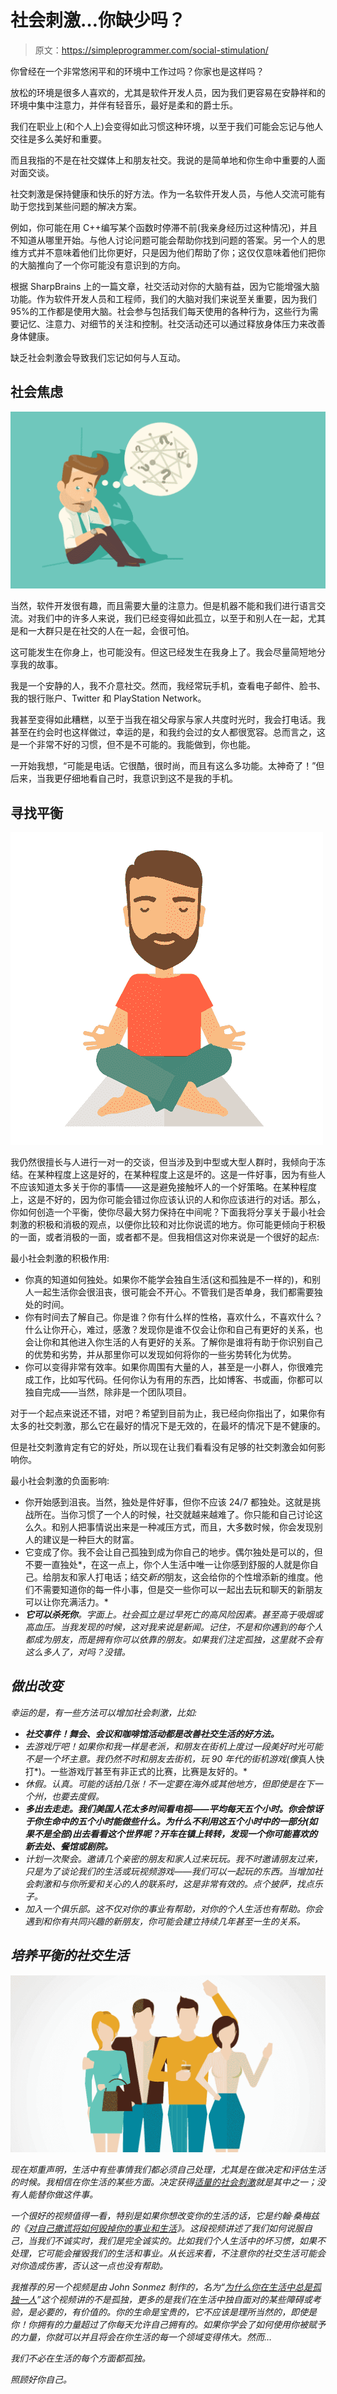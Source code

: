 # 社会刺激…你缺少吗？

> 原文：<https://simpleprogrammer.com/social-stimulation/>

你曾经在一个非常悠闲平和的环境中工作过吗？你家也是这样吗？

放松的环境是很多人喜欢的，尤其是软件开发人员，因为我们更容易在安静祥和的环境中集中注意力，并伴有轻音乐，最好是柔和的爵士乐。

我们在职业上(和个人上)会变得如此习惯这种环境，以至于我们可能会忘记与他人交往是多么美好和重要。

而且我指的不是在社交媒体上和朋友社交。我说的是简单地和你生命中重要的人面对面交谈。

社交刺激是保持健康和快乐的好方法。作为一名软件开发人员，与他人交流可能有助于您找到某些问题的解决方案。

例如，你可能在用 C++编写某个函数时停滞不前(我亲身经历过这种情况)，并且不知道从哪里开始。与他人讨论问题可能会帮助你找到问题的答案。另一个人的思维方式并不意味着他们比你更好，只是因为他们帮助了你；这仅仅意味着他们把你的大脑推向了一个你可能没有意识到的方向。

根据 SharpBrains 上的一篇文章，社交活动对你的大脑有益，因为它能增强大脑功能。作为软件开发人员和工程师，我们的大脑对我们来说至关重要，因为我们 95%的工作都是使用大脑。社会参与包括我们每天使用的各种行为，这些行为需要记忆、注意力、对细节的关注和控制。社交活动还可以通过释放身体压力来改善身体健康。

缺乏社会刺激会导致我们忘记如何与人互动。

## 社会焦虑

![](img/135958fcc57935470832a6ac1228447a.png)

当然，软件开发很有趣，而且需要大量的注意力。但是机器不能和我们进行语言交流。对我们中的许多人来说，我们已经变得如此孤立，以至于和别人在一起，尤其是和一大群只是在社交的人在一起，会很可怕。

这可能发生在你身上，也可能没有。但这已经发生在我身上了。我会尽量简短地分享我的故事。

我是一个安静的人，我不介意社交。然而，我经常玩手机，查看电子邮件、脸书、我的银行账户、Twitter 和 PlayStation Network。

我甚至变得如此糟糕，以至于当我在祖父母家与家人共度时光时，我会打电话。我甚至在约会时也这样做过，幸运的是，和我约会过的女人都很宽容。总而言之，这是一个非常不好的习惯，但不是不可能的。我能做到，你也能。

一开始我想，“可能是电话。它很酷，很时尚，而且有这么多功能。太神奇了！”但后来，当我更仔细地看自己时，我意识到这不是我的手机。

## 寻找平衡

![](img/09e2db3cd4ae1f3c0327388449f3a516.png)

我仍然很擅长与人进行一对一的交谈，但当涉及到中型或大型人群时，我倾向于冻结。在某种程度上这是好的，在某种程度上这是坏的。这是一件好事，因为有些人不应该知道太多关于你的事情——这是避免接触坏人的一个好策略。在某种程度上，这是不好的，因为你可能会错过你应该认识的人和你应该进行的对话。那么，你如何创造一个平衡，使你尽最大努力保持在中间呢？下面我将分享关于最小社会刺激的积极和消极的观点，以便你比较和对比你说谎的地方。你可能更倾向于积极的一面，或者消极的一面，或者都不是。但我相信这对你来说是一个很好的起点:

最小社会刺激的积极作用:

*   你真的知道如何独处。如果你不能学会独自生活(这和孤独是不一样的)，和别人一起生活你会很沮丧，很可能会不开心。不管我们是否单身，我们都需要独处的时间。
*   你有时间去了解自己。你是谁？你有什么样的性格，喜欢什么，不喜欢什么？什么让你开心，难过，感激？发现你是谁不仅会让你和自己有更好的关系，也会让你和其他进入你生活的人有更好的关系。了解你是谁将有助于你识别自己的优势和劣势，并从那里你可以发现如何将你的一些劣势转化为优势。
*   你可以变得非常有效率。如果你周围有大量的人，甚至是一小群人，你很难完成工作，比如写代码。任何你认为有用的东西，比如博客、书或画，你都可以独自完成——当然，除非是一个团队项目。

对于一个起点来说还不错，对吧？希望到目前为止，我已经向你指出了，如果你有太多的社交刺激，那么它在最好的情况下是无效的，在最坏的情况下是不健康的。

但是社交刺激肯定有它的好处，所以现在让我们看看没有足够的社交刺激会如何影响你。

最小社会刺激的负面影响:

*   你开始感到沮丧。当然，独处是件好事，但你不应该 24/7 都独处。这就是挑战所在。当你习惯了一个人的时候，社交就越来越难了。你只能和自己讨论这么久。和别人把事情说出来是一种减压方式，而且，大多数时候，你会发现别人的建议是一种巨大的财富。
*   它变成了你。我不会让自己孤独到成为你自己的地步。偶尔独处是可以的，但不要一直独处*，在这一点上，你个人生活中唯一让你感到舒服的人就是你自己。给朋友和家人打电话；结交*新的*朋友，这会给你的个性增添新的维度。他们不需要知道你的每一件小事，但是交一些你可以一起出去玩和聊天的新朋友可以让你充满活力。*
*   ***它可以杀死你**。字面上。社会孤立是过早死亡的高风险因素。甚至高于吸烟或高血压。当我发现的时候，这对我来说是新闻。记住，不是和你遇到的每个人都成为朋友，而是拥有你可以依靠的朋友。如果我们注定孤独，这里就不会有这么多人了，对吗？没错。*

## *做出改变*

*幸运的是，有一些方法可以增加社会刺激，比如:*

*   ***社交事件！舞会、会议和咖啡馆活动都是改善社交生活的好方法。***
*   *去游戏厅吧！如果你和我一样是老派，和朋友在街机上度过一段美好时光可能不是一个坏主意。我仍然不时和朋友去街机，玩 90 年代的街机游戏(像*真人快打*)。一些游戏厅甚至有非正式的比赛，比赛是友好的。*
*   *休假。认真。可能的话拍几张！不一定要在海外或其他地方，但即使是在下一个州，也要去度假。*
*   ***多出去走走。我们美国人花太多时间看电视——平均每天五个小时。你会惊讶于你生命中的五个小时能做些什么。为什么不利用这五个小时中的一部分(如果不是全部)出去看看这个世界呢？开车在镇上转转，发现一个你可能喜欢的新去处、餐馆或剧院。***
*   *计划一次聚会。邀请几个亲密的朋友和家人过来玩玩。我不时邀请朋友过来，只是为了谈论我们的生活或玩视频游戏——我们可以一起玩的东西。当增加社会刺激和与你所爱和关心的人的联系时，这是非常有效的。点个披萨，找点乐子。*
*   *加入一个俱乐部。这不仅对你的事业有帮助，对你的个人生活也有帮助。你会遇到和你有共同兴趣的新朋友，你可能会建立持续几年甚至一生的关系。*

## *培养平衡的社交生活*

*![](img/69e892b8f5b5cb17446a76c3bd3f2539.png)*

*现在郑重声明，生活中有些事情我们都必须自己处理，尤其是在做决定和评估生活的时候。我相信在你生活的某些方面。决定获得[适量的社会刺激](http://www.amazon.com/exec/obidos/ASIN/1572245530/makithecompsi-20)就是其中之一；没有人能替你做这件事。*

*一个很好的视频值得一看，特别是如果你想改变你的生活的话，它是约翰·桑梅兹的《[对自己撒谎将如何毁掉你的事业和生活](https://www.youtube.com/watch?v=pw7SvbShLdI)》。这段视频讲述了我们如何说服自己，当我们不诚实时，我们是完全诚实的。比如我们个人生活中的坏习惯，如果不处理，它可能会摧毁我们的生活和事业。从长远来看，不注意你的社交生活可能会对你造成伤害，否认这一点也没有帮助。*

*我推荐的另一个视频是由 John Sonmez 制作的，名为“[为什么你在生活中总是孤独一人](https://www.youtube.com/watch?v=Nw_D6Rt1jlI)”这个视频讲的不是孤独，更多的是我们在生活中独自面对的某些障碍或考验，是必要的，有价值的。你的生命是宝贵的，它不应该是理所当然的，即使是你！你拥有的力量超过了你每天允许自己拥有的。如果你学会了如何使用你被赋予的力量，你就可以并且将会在你生活的每一个领域变得伟大。然而…*

*我们不必在生活的每个方面都孤独。*

*照顾好你自己。*